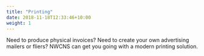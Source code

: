 ```yaml
---
title: "Printing"
date: 2018-11-18T12:33:46+10:00
weight: 1
---
```



Need to produce physical invoices?  Need to create your own advertising mailers or fliers?  NWCNS can get you going with a modern printing solution.
